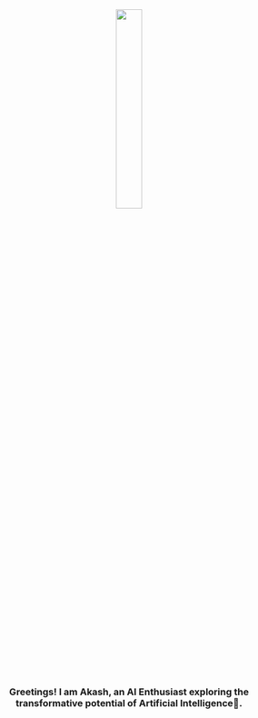<div align="center">
<img src="https://avatars.githubusercontent.com/u/169913277?v=4" align="center" style="width: 30%" />
</div>  
  

### <div align="center">Greetings! I am Akash, an AI Enthusiast exploring the transformative potential of Artificial Intelligence🚀.</div>  
  


